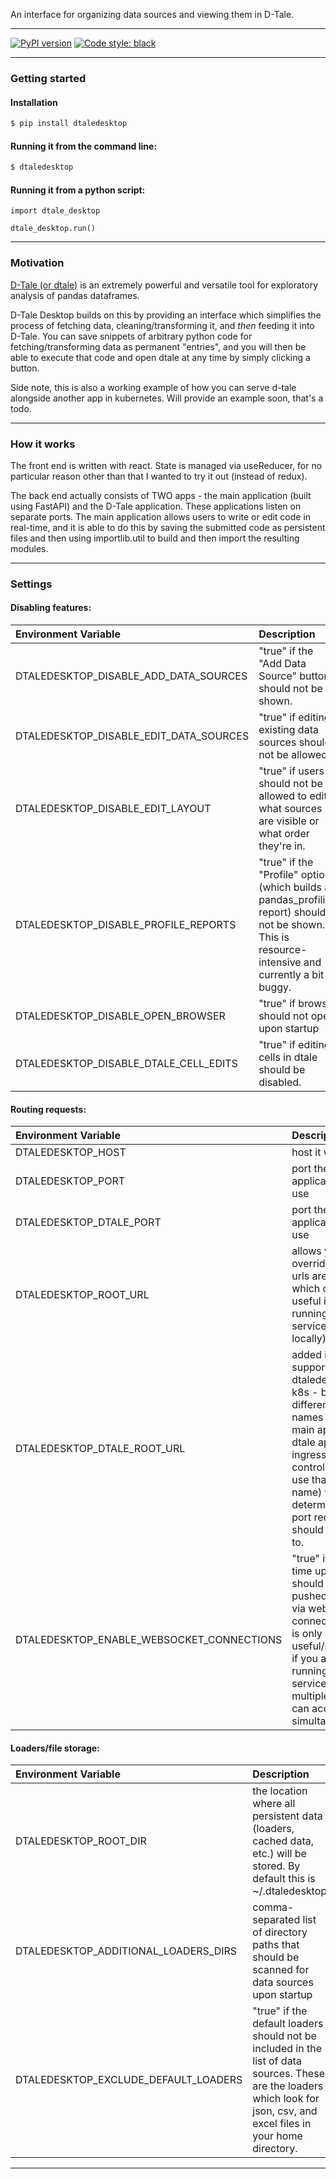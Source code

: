 An interface for organizing data sources and viewing them in D-Tale.

---
[![PyPI version](https://badge.fury.io/py/dtaledesktop.svg)](https://badge.fury.io/py/dtaledesktop)
[![Code style: black](https://img.shields.io/badge/code%20style-black-000000.svg)](https://github.com/psf/black)

---
### Getting started

#### Installation
```bash
$ pip install dtaledesktop
```

#### Running it from the command line:
```bash
$ dtaledesktop
```

#### Running it from a python script:
```
import dtale_desktop

dtale_desktop.run()
```

---
### Motivation

[D-Tale (or dtale)](https://github.com/man-group/dtale) is an extremely powerful and versatile tool for exploratory analysis of pandas dataframes.

D-Tale Desktop builds on this by providing an interface which simplifies the process of fetching data, cleaning/transforming it, and *then* feeding it into D-Tale. You can save snippets of arbitrary python code for fetching/transforming data as permanent "entries", and you will then be able to execute that code and open dtale at any time by simply clicking a button.

Side note, this is also a working example of how you can serve d-tale alongside another app in kubernetes. Will provide an example soon, that's a todo.

---
### How it works

The front end is written with react. State is managed via useReducer, for no particular reason other than that I wanted to try it out (instead of redux).

The back end actually consists of TWO apps - the main application (built using FastAPI) and the D-Tale application. These applications listen on separate ports. The main application allows users to write or edit code in real-time, and it is able to do this by saving the submitted code as persistent files and then using importlib.util to build and then import the resulting modules.

---
### Settings

#### Disabling features:
|Environment Variable|Description|
|:----------|:-----------|
|DTALEDESKTOP_DISABLE_ADD_DATA_SOURCES|"true" if the "Add Data Source" button should not be shown.|
|DTALEDESKTOP_DISABLE_EDIT_DATA_SOURCES|"true" if editing existing data sources should not be allowed.|
|DTALEDESKTOP_DISABLE_EDIT_LAYOUT|"true" if users should not be allowed to edit what sources are visible or what order they're in.|
|DTALEDESKTOP_DISABLE_PROFILE_REPORTS|"true" if the "Profile" option (which builds a pandas_profiling report) should not be shown. This is resource-intensive and currently a bit buggy.|
|DTALEDESKTOP_DISABLE_OPEN_BROWSER|"true" if browser should not open upon startup|
|DTALEDESKTOP_DISABLE_DTALE_CELL_EDITS|"true" if editing cells in dtale should be disabled.|

#### Routing requests:
|Environment Variable|Description|
|:----------|:-----------|
|DTALEDESKTOP_HOST|host it will run on|
|DTALEDESKTOP_PORT|port the main application will use|
|DTALEDESKTOP_DTALE_PORT|port the dtale application will use|
|DTALEDESKTOP_ROOT_URL|allows you to override how urls are built, which can be useful if you're running it as a service (ie not locally)|
|DTALEDESKTOP_DTALE_ROOT_URL|added in order to support running dtaledesktop in k8s - by using different domain names for the main app and the dtale app, the ingress controller can use that (domain name) to determine which port requests should be sent to.|
|DTALEDESKTOP_ENABLE_WEBSOCKET_CONNECTIONS|"true" if real-time updates should be pushed to clients via websocket connection. This is only useful/necessary if you are running it as a service and multiple users can access it simultaneously.|

#### Loaders/file storage:
|Environment Variable|Description|
|:----------|:-----------|
|DTALEDESKTOP_ROOT_DIR|the location where all persistent data (loaders, cached data, etc.) will be stored. By default this is ~/.dtaledesktop|
|DTALEDESKTOP_ADDITIONAL_LOADERS_DIRS|comma-separated list of directory paths that should be scanned for data sources upon startup|
|DTALEDESKTOP_EXCLUDE_DEFAULT_LOADERS|"true" if the default loaders should not be included in the list of data sources. These are the loaders which look for json, csv, and excel files in your home directory.|
---